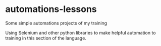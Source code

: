 # automations-lessons
Some simple automations projects of my training

Using Selenium and other python libraries to make helpful automation to training in this section of the language.
